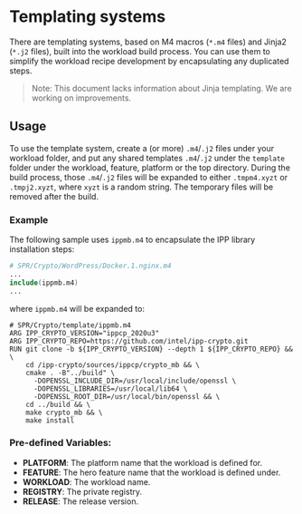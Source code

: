 # Templating systems

There are templating systems, based on M4 macros (`*.m4` files) and Jinja2 (`*.j2` files), built into the workload build process. You can use them to simplify the workload recipe development by encapsulating any duplicated steps.

> Note: This document lacks information about Jinja templating. We are working on improvements.

## Usage

To use the template system, create a (or more) `.m4`/`.j2` files under your workload folder, and put any shared templates `.m4`/`.j2` under the `template` folder under the workload, feature, platform or the top directory. During the build process, those `.m4`/`.j2` files will be expanded to either `.tmpm4.xyzt` or `.tmpj2.xyzt`, where `xyzt` is a random string. The temporary files will be removed after the build.

### Example

The following sample uses `ippmb.m4` to encapsulate the IPP library installation steps:

```m4
# SPR/Crypto/WordPress/Docker.1.nginx.m4
...
include(ippmb.m4)
...
```

where `ippmb.m4` will be expanded to:   

```shell
# SPR/Crypto/template/ippmb.m4
ARG IPP_CRYPTO_VERSION="ippcp_2020u3"
ARG IPP_CRYPTO_REPO=https://github.com/intel/ipp-crypto.git
RUN git clone -b ${IPP_CRYPTO_VERSION} --depth 1 ${IPP_CRYPTO_REPO} && \
    cd /ipp-crypto/sources/ippcp/crypto_mb && \
    cmake . -B"../build" \
      -DOPENSSL_INCLUDE_DIR=/usr/local/include/openssl \
      -DOPENSSL_LIBRARIES=/usr/local/lib64 \
      -DOPENSSL_ROOT_DIR=/usr/local/bin/openssl && \
    cd ../build && \
    make crypto_mb && \
    make install
```

### Pre-defined Variables:

- **PLATFORM**: The platform name that the workload is defined for.
- **FEATURE**: The hero feature name that the workload is defined under.
- **WORKLOAD**: The workload name.
- **REGISTRY**: The private registry.
- **RELEASE**: The release version.

